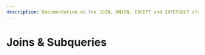 ```yaml
---
description: Documentation on the JOIN, UNION, EXCEPT and INTERSECT clauses, and on subqueries
---
```


# Joins & Subqueries

